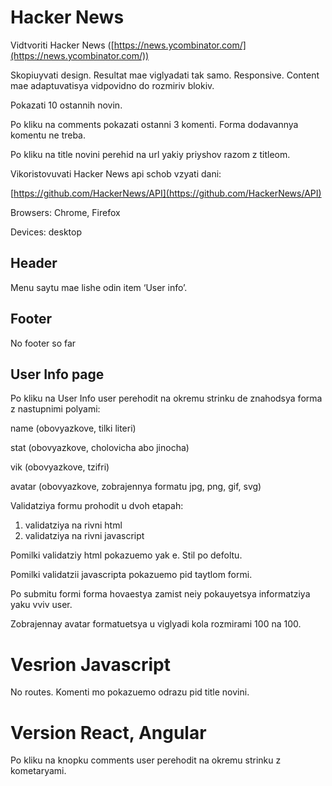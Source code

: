 # Hacker News

Vidtvoriti Hacker News ([https://news.ycombinator.com/](https://news.ycombinator.com/))

Skopiuyvati design. Resultat mae viglyadati tak samo. Responsive. Content mae adaptuvatisya vidpovidno do rozmiriv blokiv.

Pokazati 10 ostannih  novin.

Po kliku na comments pokazati ostanni 3 komenti. Forma dodavannya komentu ne treba.

Po kliku na title novini perehid na url yakiy priyshov razom z titleom.

Vikoristovuvati Hacker News api schob vzyati dani:

[https://github.com/HackerNews/API](https://github.com/HackerNews/API)

Browsers: Chrome, Firefox

Devices: desktop


## Header

Menu saytu mae lishe odin item ‘User info’.


## Footer

No footer so far


## User Info page

Po kliku na User Info user perehodit na okremu strinku de znahodsya forma z nastupnimi polyami:

name (obovyazkove, tilki literi)

stat (obovyazkove, cholovicha abo jinocha)

vik (obovyazkove, tzifri)

avatar (obovyazkove, zobrajennya formatu jpg, png, gif, svg)

Validatziya formu prohodit u dvoh etapah:



1. validatziya na rivni html
2. validatziya na rivni javascript

Pomilki validatziy html pokazuemo yak e. Stil po defoltu.

Pomilki validatzii javascripta pokazuemo pid taytlom formi.

Po submitu formi forma hovaestya zamist neiy pokauyetsya informatziya yaku vviv user.

Zobrajennay avatar formatuetsya u viglyadi kola rozmirami 100 na 100.


# Vesrion Javascript

No routes. Komenti mo pokazuemo odrazu pid title novini.


# Version React, Angular

Po kliku na knopku comments user perehodit na okremu strinku z kometaryami.
